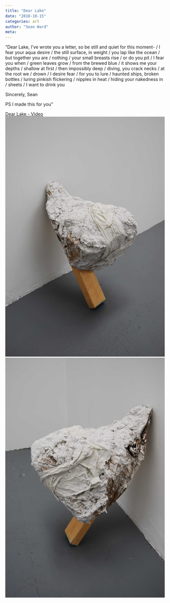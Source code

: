 ```yaml
---
title: "Dear Lake"
date: "2010-10-15"
categories: art
author: "Sean Ward"
meta:
---
```


“Dear Lake,
I’ve wrote you a letter, so be still and quiet for this moment- / 
I fear your aqua desire / 
the still surface, in weight / 
you lap like the ocean / 
but together you are / 
nothing / 
your small breasts rise / 
or do you pit / 
I fear you when / 
green leaves grow / 
from the brewed blue / 
it shows me your depths / 
shallow at first / 
then impossibly deep / 
diving, you crack necks / 
at the root we / 
drown / 
I desire fear / 
for you to lure / 
haunted ships, broken bottles / 
luring pinkish flickering / 
nipples in heat / 
hiding your nakedness in / 
sheets / 
I want to drink you

Sincerely, 
Sean

PS I made this for you”


[Dear Lake - Video](https://youtu.be/gEqvG7xbRQU)
![](/images/10-dearlake-2.jpg)
![](/images/10-dearlake-3.jpg)
